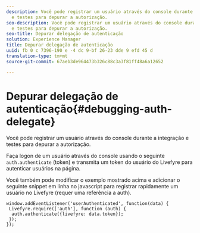 ```yaml
---
description: Você pode registrar um usuário através do console durante a integração
  e testes para depurar a autorização.
seo-description: Você pode registrar um usuário através do console durante a integração
  e testes para depurar a autorização.
seo-title: Depurar delegação de autenticação
solution: Experience Manager
title: Depurar delegação de autenticação
uuid: fb 0 c 7396-190 e -4 dc 9-bf 26-23 dde 9 efd 45 d
translation-type: tm+mt
source-git-commit: 67aeb3de964473b326c88c3a3f81ff48a6a12652

---
```



# Depurar delegação de autenticação{#debugging-auth-delegate}

Você pode registrar um usuário através do console durante a integração e testes para depurar a autorização.

Faça logon de um usuário através do console usando o seguinte `auth.authenticate` (token) e transmita um token do usuário do Livefyre para autenticar usuários na página.

Você também pode modificar o exemplo mostrado acima e adicionar o seguinte snippet em linha no javascript para registrar rapidamente um usuário no Livefyre (requer uma referência a auth).

```
window.addEventListener('userAuthenticated', function(data) { 
 Livefyre.require(['auth'], function (auth) { 
  auth.authenticate({livefyre: data.token}); 
 }); 
});
```

